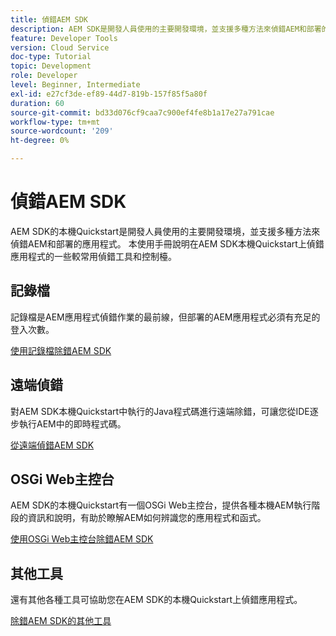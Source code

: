 ```yaml
---
title: 偵錯AEM SDK
description: AEM SDK是開發人員使用的主要開發環境，並支援多種方法來偵錯AEM和部署的應用程式。
feature: Developer Tools
version: Cloud Service
doc-type: Tutorial
topic: Development
role: Developer
level: Beginner, Intermediate
exl-id: e27cf3de-ef89-44d7-819b-157f85f5a80f
duration: 60
source-git-commit: bd33d076cf9caa7c900ef4fe8b1a17e27a791cae
workflow-type: tm+mt
source-wordcount: '209'
ht-degree: 0%

---
```


# 偵錯AEM SDK

AEM SDK的本機Quickstart是開發人員使用的主要開發環境，並支援多種方法來偵錯AEM和部署的應用程式。 本使用手冊說明在AEM SDK本機Quickstart上偵錯應用程式的一些較常用偵錯工具和控制檯。

## 記錄檔

記錄檔是AEM應用程式偵錯作業的最前線，但部署的AEM應用程式必須有充足的登入次數。

[使用記錄檔除錯AEM SDK](./logs.md)

## 遠端偵錯

對AEM SDK本機Quickstart中執行的Java程式碼進行遠端除錯，可讓您從IDE逐步執行AEM中的即時程式碼。

[從遠端偵錯AEM SDK](./remote-debugging.md)

## OSGi Web主控台

AEM SDK的本機Quickstart有一個OSGi Web主控台，提供各種本機AEM執行階段的資訊和說明，有助於瞭解AEM如何辨識您的應用程式和函式。

[使用OSGi Web主控台除錯AEM SDK](./osgi-web-consoles.md)

## 其他工具

還有其他各種工具可協助您在AEM SDK的本機Quickstart上偵錯應用程式。

[除錯AEM SDK的其他工具](./other-tools.md)
